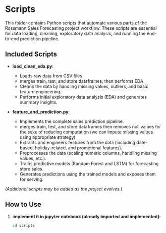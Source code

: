 # Scripts

This folder contains Python scripts that automate various parts of the Rossmann Sales Forecasting project workflow. These scripts are essential for data loading, cleaning, exploratory data analysis, and running the end-to-end prediction pipeline.

## Included Scripts

- **load_clean_eda.py**:  
  - Loads raw data from CSV files.
  - merges train, test, and store dataframes, then performs EDA
  - Cleans the data by handling missing values, outliers, and basic feature engineering.
  - Performs initial exploratory data analysis (EDA) and generates summary insights.

- **feature_and_prediction.py**:  
  - Implements the complete sales prediction pipeline.
  - merges train, test, and store dataframes then removes null values for the sake of reducing computation (we can impute missing values using appropriate strategy)
  - Extracts and engineers features from the data (including date-based, holiday-related, and promotional features).
  - Preprocesses the data (scaling numeric columns, handling missing values, etc.).
  - Trains predictive models (Random Forest and LSTM) for forecasting store sales.
  - Generates predictions using the trained models and exposes them for serving.

*(Additional scripts may be added as the project evolves.)*

## How to Use

1. **implement it in jupyter notebook (already imported and implemented):**
   ```bash
   cd scripts
